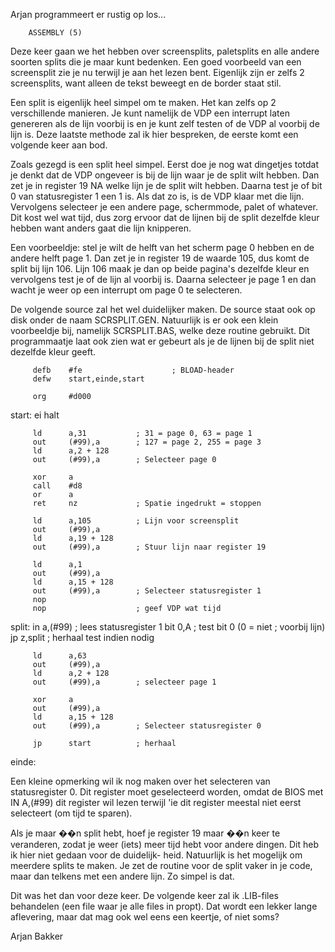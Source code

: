 Arjan programmeert er rustig op los...

        ASSEMBLY (5)


 Deze keer gaan we het hebben over screensplits, paletsplits
 en alle andere soorten splits die je maar kunt bedenken. Een
 goed voorbeeld van een screensplit zie je nu terwijl je aan
 het lezen bent. Eigenlijk zijn er zelfs 2 screensplits, want
 alleen de tekst beweegt en de border staat stil.

 Een split is eigenlijk heel simpel om te maken. Het kan
 zelfs op 2 verschillende manieren. Je kunt namelijk de VDP
 een interrupt laten genereren als de lijn voorbij is en je
 kunt zelf testen of de VDP al voorbij de lijn is. Deze
 laatste methode zal ik hier bespreken, de eerste komt een
 volgende keer aan bod.

 Zoals gezegd is een split heel simpel. Eerst doe je nog wat
 dingetjes totdat je denkt dat de VDP ongeveer is bij de lijn
 waar je de split wilt hebben. Dan zet je in register 19 NA
 welke lijn je de split wilt hebben. Daarna test je of bit 0
 van statusregister 1 een 1 is. Als dat zo is, is de VDP
 klaar met die lijn. Vervolgens selecteer je een andere page,
 schermmode, palet of whatever. Dit kost wel wat tijd, dus
 zorg ervoor dat de lijnen bij de split dezelfde kleur
 hebben want anders gaat die lijn knipperen.

 Een voorbeeldje: stel je wilt de helft van het scherm page 0
 hebben en de andere helft page 1. Dan zet je in register 19
 de waarde 105, dus komt de split bij lijn 106. Lijn 106 maak
 je dan op beide pagina's dezelfde kleur en vervolgens test
 je of de lijn al voorbij is. Daarna selecteer je page 1 en
 dan wacht je weer op een interrupt om page 0 te selecteren.

 De volgende source zal het wel duidelijker maken. De source
 staat ook op disk onder de naam SCRSPLIT.GEN. Natuurlijk is
 er ook een klein voorbeeldje bij, namelijk SCRSPLIT.BAS,
 welke deze routine gebruikt. Dit programmaatje laat ook zien
 wat er gebeurt als je de lijnen bij de split niet dezelfde
 kleur geeft.

         defb    #fe                    ; BLOAD-header
         defw    start,einde,start

         org     #d000

 start:  ei
         halt

         ld      a,31           ; 31 = page 0, 63 = page 1
         out     (#99),a        ; 127 = page 2, 255 = page 3
         ld      a,2 + 128
         out     (#99),a        ; Selecteer page 0

         xor     a
         call    #d8
         or      a
         ret     nz             ; Spatie ingedrukt = stoppen

         ld      a,105          ; Lijn voor screensplit
         out     (#99),a
         ld      a,19 + 128
         out     (#99),a        ; Stuur lijn naar register 19

         ld      a,1
         out     (#99),a
         ld      a,15 + 128
         out     (#99),a        ; Selecteer statusregister 1
         nop
         nop                    ; geef VDP wat tijd
 split:  in      a,(#99)        ; lees statusregister 1
         bit     0,A            ; test bit 0 (0 = niet
                                ; voorbij lijn)
         jp      z,split        ; herhaal test indien nodig

         ld      a,63
         out     (#99),a
         ld      a,2 + 128
         out     (#99),a        ; selecteer page 1

         xor     a
         out     (#99),a
         ld      a,15 + 128
         out     (#99),a        ; Selecteer statusregister 0

         jp      start          ; herhaal

 einde:

 Een kleine opmerking wil ik nog maken over het selecteren
 van statusregister 0. Dit register moet geselecteerd worden,
 omdat de BIOS met IN A,(#99) dit register wil lezen terwijl
 'ie dit register meestal niet eerst selecteert (om tijd te
 sparen).

 Als je maar ��n split hebt, hoef je register 19 maar ��n
 keer te veranderen, zodat je weer (iets) meer tijd hebt voor
 andere dingen. Dit heb ik hier niet gedaan voor de duidelijk-
 heid. Natuurlijk is het mogelijk om meerdere splits te maken.
 Je zet de routine voor de split vaker in je code, maar dan
 telkens met een andere lijn. Zo simpel is dat.

 Dit was het dan voor deze keer. De volgende keer zal ik
 .LIB-files behandelen (een file waar je alle files in
 propt). Dat wordt een lekker lange aflevering, maar dat mag
 ook wel eens een keertje, of niet soms?


Arjan Bakker
